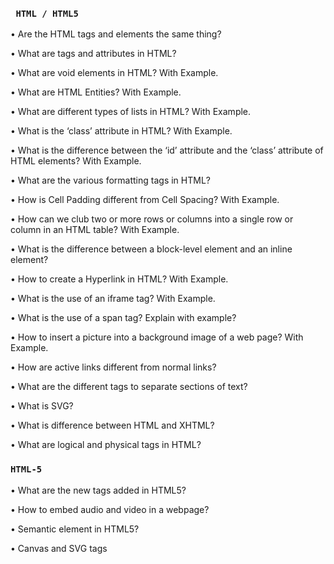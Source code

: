 ### ` HTML / HTML5`

• Are the HTML tags and elements the same thing?

• What are tags and attributes in HTML?

• What are void elements in HTML? With Example.

• What are HTML Entities? With Example.

• What are different types of lists in HTML? With Example.

• What is the ‘class’ attribute in HTML? With Example.

• What is the difference between the ‘id’ attribute and the ‘class’ attribute of HTML
elements? With Example.

• What are the various formatting tags in HTML?

• How is Cell Padding different from Cell Spacing? With Example.

• How can we club two or more rows or columns into a single row or column in an HTML
table? With Example.

• What is the difference between a block-level element and an inline element?

• How to create a Hyperlink in HTML? With Example.

• What is the use of an iframe tag? With Example.

• What is the use of a span tag? Explain with example?

• How to insert a picture into a background image of a web page? With Example.

• How are active links different from normal links?

• What are the different tags to separate sections of text?

• What is SVG?

• What is difference between HTML and XHTML?

• What are logical and physical tags in HTML?

### `HTML-5`

• What are the new tags added in HTML5?

• How to embed audio and video in a webpage?

• Semantic element in HTML5?

• Canvas and SVG tags
